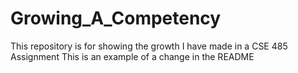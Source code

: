 # Growing_A_Competency
This repository is for showing the growth I have made in a CSE 485 Assignment
This is an example of a change in the README
